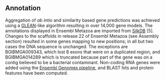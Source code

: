 Annotation
----------

Aggregation of *ab intio* and similarity based gene predictions was
achieved using a [GLEAN](http://glean-gene.sourceforge.net)-like
algorithm resulting in over 14,000 gene models. The annotations
displayed in Ensembl Metazoa are imported from
[SilkDB](http://silkworm.genomics.org.cn) \[5\]. Changes to the
scaffolds in release 22 of Ensembl Metazoa (see Assembly section)
resulted in some genes mapping to new positions; in all but two cases
the DNA sequence is unchanged. The exceptions are BGIBMGA009343, which
lost 8 exons that were on a duplicated region, and BGIBMGA014289 which
is truncated because part of the gene was on a contig believed to be a
bacterial contaminant. Non-coding RNA genes were added using the
[Ensembl Genomes pipeline](http://ensemblgenomes.org/info/data/ncrna),
and BLAST hits and protein features have been computed.
